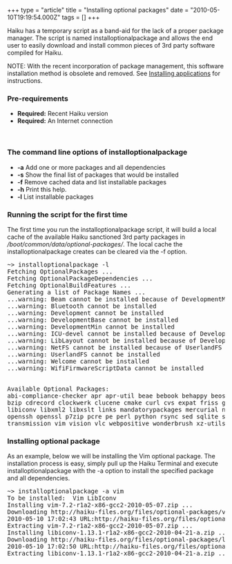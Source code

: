 +++
type = "article"
title = "Installing optional packages"
date = "2010-05-10T19:19:54.000Z"
tags = []
+++

Haiku has a temporary script as a band-aid for the lack of a proper package manager. The script is named <span class="cli">installoptionalpackage</span> and allows the end user to easily download and install common pieces of 3rd party software compiled for Haiku.<br>

<div class="alert alert-info">NOTE: With the recent incorporation of package management, this software installation method is obsolete and removed. See <a href="/guides/daily-tasks/install-applications">Installing applications</a> for instructions.</div>

<h3>Pre-requirements</h3>
<ul>
<li><b>Required:</b> Recent Haiku version</li>
<li><b>Required:</b> An Internet connection</li>
</ul>
<br>

<h3>The command line options of installoptionalpackage</h3>
<p><ul>
<li><strong>-a</strong> Add one or more packages and all dependencies</li>
<li><strong>-s</strong> Show the final list of packages that would be installed</li>
<li><strong>-f</strong> Remove cached data and list installable packages</li>
<li><strong>-h</strong> Print this help.</li>
<li><strong>-l</strong> List installable packages</li></ul></p>

<h3>Running the script for the first time</h3>
<p>The first time you run the <span class="cli">installoptionalpackage</span> script, it will build a local cache of the available Haiku sanctioned 3rd party packages in <i>/boot/common/data/optional-packages/</i>. The local cache the <span class="cli">installoptionalpackage</span> creates can be cleared via the <span class="cli">-f</span> option.

<pre class="terminal">~&gt; installoptionalpackage -l
Fetching OptionalPackages ...
Fetching OptionalPackageDependencies ...
Fetching OptionalBuildFeatures ...
Generating a list of Package Names ...
...warning: Beam cannot be installed because of DevelopmentMin
...warning: Bluetooth cannot be installed
...warning: Development cannot be installed
...warning: DevelopmentBase cannot be installed
...warning: DevelopmentMin cannot be installed
...warning: ICU-devel cannot be installed because of DevelopmentMin
...warning: LibLayout cannot be installed because of DevelopmentMin
...warning: NetFS cannot be installed because of UserlandFS
...warning: UserlandFS cannot be installed
...warning: Welcome cannot be installed
...warning: WifiFirmwareScriptData cannot be installed


Available Optional Packages:
abi-compliance-checker apr apr-util beae bebook behappy beoscompatibility bepdf bezillabrowser
bzip cdrecord clockwerk clucene cmake curl cvs expat friss gettext git keymapswitcher libevent
libiconv libxml2 libxslt links mandatorypackages mercurial nano neon netsurf ocaml opensound
openssh openssl p7zip pcre pe perl python rsync sed sqlite subversion tar trackernewtemplates
transmission vim vision vlc webpositive wonderbrush xz-utils yasm
</pre></p>

<h3>Installing optional package</h3>
<p>As an example, below we will be installing the Vim optional package.  The installation process is easy, simply pull up the Haiku Terminal and execute <span class="cli">installoptionalpackage</span> with the <span class="cli">-a</span> option to install the specified package and all dependencies.

<pre class="terminal">~> installoptionalpackage -a vim
To be installed:  Vim LibIconv
Installing vim-7.2-r1a2-x86-gcc2-2010-05-07.zip ...
Downloading http://haiku-files.org/files/optional-packages/vim-7.2-r1a2-x86-gcc2-2010-05-07.zip ...
2010-05-10 17:02:43 URL:http://haiku-files.org/files/optional-packages/vim-7.2-r1a2-x86-gcc2-2010-05-07.zip [8519537/8519537] -> "vim-7.2-r1a2-x86-gcc2-2010-05-07.zip" [1]
Extracting vim-7.2-r1a2-x86-gcc2-2010-05-07.zip ...
Installing libiconv-1.13.1-r1a2-x86-gcc2-2010-04-21-a.zip ...
Downloading http://haiku-files.org/files/optional-packages/libiconv-1.13.1-r1a2-x86-gcc2-2010-04-21-a.zip ...
2010-05-10 17:02:50 URL:http://haiku-files.org/files/optional-packages/libiconv-1.13.1-r1a2-x86-gcc2-2010-04-21-a.zip [1559805/1559805] -> "libiconv-1.13.1-r1a2-x86-gcc2-2010-04-21-a.zip" [1]
Extracting libiconv-1.13.1-r1a2-x86-gcc2-2010-04-21-a.zip ...
</pre></p>
